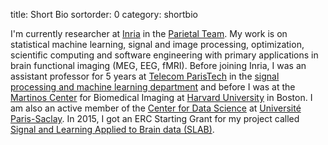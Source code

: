 title: Short Bio
sortorder: 0
category: shortbio

I'm currently researcher at [Inria](http://www.inria.fr) in the [Parietal Team](http://parietal.saclay.inria.fr/). My work is on statistical machine learning, signal and image processing, optimization, scientific computing and software engineering with primary applications in brain functional imaging (MEG, EEG, fMRI). Before joining Inria, I was an assistant professor for 5 years at [Telecom ParisTech](http://telecom-paristech.fr) in the [signal processing and machine learning department](http://www.tsi.telecom-paristech.fr/) and before I was at the [Martinos Center](http://www.nmr.mgh.harvard.edu/martinos/flashHome.php) for Biomedical Imaging at [Harvard University](http://www.harvard.edu/) in Boston. I am also an active member of the [Center for Data Science](http://www.datascience-paris-saclay.fr/) at [Université Paris-Saclay](https://www.universite-paris-saclay.fr/). In 2015, I got an ERC Starting Grant for my project called [Signal and Learning Applied to Brain data (SLAB)](erc-slab.html).
